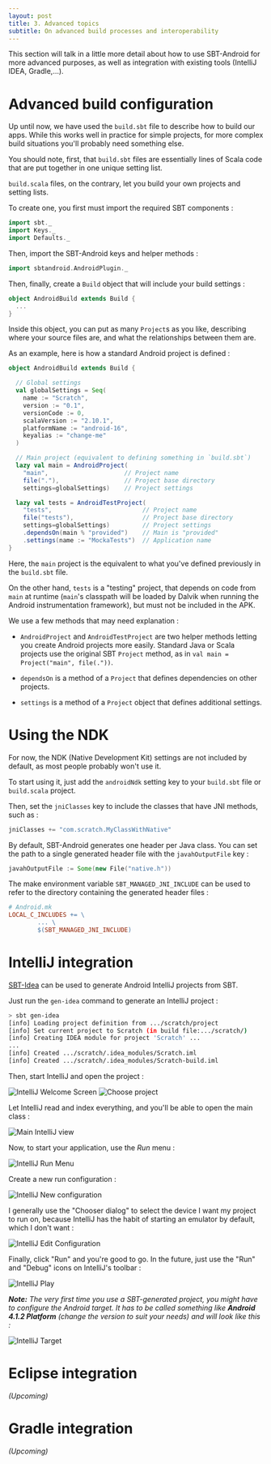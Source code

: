 ```yaml
---
layout: post
title: 3. Advanced topics
subtitle: On advanced build processes and interoperability
---
```


This section will talk in a little more detail about how to use SBT-Android for
more advanced purposes, as well as integration with existing tools (IntelliJ
IDEA, Gradle,...).

# Advanced build configuration

Up until now, we have used the `build.sbt` file to describe how to build our
apps. While this works well in practice for simple projects, for more complex
build situations you'll probably need something else.

You should note, first, that `build.sbt` files are essentially lines of Scala
code that are put together in one unique setting list.

`build.scala` files, on the contrary, let you build your own projects and
setting lists.

To create one, you first must import the required SBT components :

```scala
import sbt._
import Keys._
import Defaults._
```

Then, import the SBT-Android keys and helper methods :

```scala
import sbtandroid.AndroidPlugin._
```

Then, finally, create a `Build` object that will include your build settings :

```scala
object AndroidBuild extends Build {
  ...
}
```

Inside this object, you can put as many `Project`s as you like, describing
where your source files are, and what the relationships between them are.

As an example, here is how a standard Android project is defined :

```scala
object AndroidBuild extends Build {

  // Global settings
  val globalSettings = Seq(
    name := "Scratch",
    version := "0.1",
    versionCode := 0,
    scalaVersion := "2.10.1",
    platformName := "android-16",
    keyalias := "change-me"
  )

  // Main project (equivalent to defining something in `build.sbt`)
  lazy val main = AndroidProject(
    "main",                     // Project name
    file("."),                  // Project base directory
    settings=globalSettings)    // Project settings

  lazy val tests = AndroidTestProject(
    "tests",                         // Project name
    file("tests"),                   // Project base directory
    settings=globalSettings)         // Project settings
    .dependsOn(main % "provided")    // Main is "provided"
    .settings(name := "MockaTests")  // Application name
}
```

Here, the `main` project is the equivalent to what you've defined previously in
the `build.sbt` file.

On the other hand, `tests` is a "testing" project, that depends on code from
`main` at runtime (`main`'s classpath will be loaded by Dalvik when running the
Android instrumentation framework), but must not be included in the APK.

We use a few methods that may need explanation :

  * `AndroidProject` and `AndroidTestProject` are two helper methods letting you
    create Android projects more easily. Standard Java or Scala projects use the
    original SBT `Project` method, as in `val main = Project("main", file(."))`.

  * `dependsOn` is a method of a `Project` that defines dependencies on other projects.

  * `settings` is a method of a `Project` object that defines additional settings.

# Using the NDK

For now, the NDK (Native Development Kit) settings are not included by default, as most people probably
won't use it.

To start using it, just add the `androidNdk` setting key to your `build.sbt`
file or `build.scala` project.

Then, set the `jniClasses` key to include the classes that have JNI methods, such as :

```scala
jniClasses += "com.scratch.MyClassWithNative"
```

By default, SBT-Android generates one header per Java class. You can set the
path to a single generated header file with the `javahOutputFile` key :

```scala
javahOutputFile := Some(new File("native.h"))
```

The make environment variable `SBT_MANAGED_JNI_INCLUDE` can be used to refer to
the directory containing the generated header files :

```makefile
# Android.mk
LOCAL_C_INCLUDES += \
        ... \
        $(SBT_MANAGED_JNI_INCLUDE)
```

# IntelliJ integration

[SBT-Idea](https://github.com/mpeltonen/sbt-idea) can be used to generate
Android IntelliJ projects from SBT.

Just run the `gen-idea` command to generate an IntelliJ project :

```bash
> sbt gen-idea                                                                                                                                          master [f5a30a9] modified
[info] Loading project definition from .../scratch/project
[info] Set current project to Scratch (in build file:.../scratch/)
[info] Creating IDEA module for project 'Scratch' ...
...
[info] Created .../scratch/.idea_modules/Scratch.iml
[info] Created .../scratch/.idea_modules/Scratch-build.iml
```

Then, start IntelliJ and open the project :

![IntelliJ Welcome Screen](images/IntelliJ-OpenProject.png)
![Choose project](images/IntelliJ-ChooseProject.png)

Let IntelliJ read and index everything, and you'll be able to open the main
class :

![Main IntelliJ view](images/IntelliJ-OpenedProject.png)

Now, to start your application, use the _Run_ menu :

![IntelliJ Run Menu](images/IntelliJ-Run.png)

Create a new run configuration :

![IntelliJ New configuration](images/IntelliJ-Configuration.png)

I generally use the "Chooser dialog" to select the device I want my project to
run on, because IntelliJ has the habit of starting an emulator by default,
which I don't want :

![IntelliJ Edit Configuration](images/IntelliJ-RunConfig.png)

Finally, click "Run" and you're good to go. In the future, just use the "Run"
and "Debug" icons on IntelliJ's toolbar :

![IntelliJ Play](images/IntelliJ-Play.png)

_**Note:** The very first time you use a SBT-generated project, you might have to
configure the Android target. It has to be called something like **Android
4.1.2 Platform** (change the version to suit your needs) and will look like this :_

![IntelliJ Target](images/IntelliJ-AndroidPlatform.png)

# Eclipse integration

_(Upcoming)_

# Gradle integration

_(Upcoming)_
